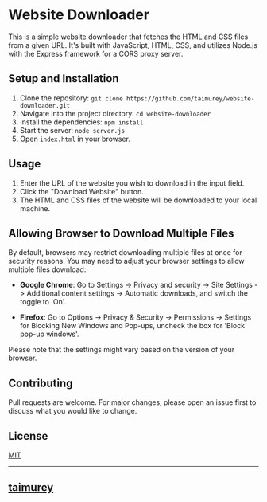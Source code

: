 # Website Downloader

This is a simple website downloader that fetches the HTML and CSS files from a given URL. It's built with JavaScript, HTML, CSS, and utilizes Node.js with the Express framework for a CORS proxy server.

## Setup and Installation

1. Clone the repository: `git clone https://github.com/taimurey/website-downloader.git`
2. Navigate into the project directory: `cd website-downloader`
3. Install the dependencies: `npm install`
4. Start the server: `node server.js`
5. Open `index.html` in your browser.

## Usage

1. Enter the URL of the website you wish to download in the input field.
2. Click the "Download Website" button.
3. The HTML and CSS files of the website will be downloaded to your local machine.

## Allowing Browser to Download Multiple Files

By default, browsers may restrict downloading multiple files at once for security reasons. You may need to adjust your browser settings to allow multiple files download:

- **Google Chrome**: Go to Settings -> Privacy and security -> Site Settings -> Additional content settings -> Automatic downloads, and switch the toggle to 'On'.

- **Firefox**: Go to Options -> Privacy & Security -> Permissions -> Settings for Blocking New Windows and Pop-ups, uncheck the box for 'Block pop-up windows'.

Please note that the settings might vary based on the version of your browser.

## Contributing

Pull requests are welcome. For major changes, please open an issue first to discuss what you would like to change.

## License

[MIT](https://choosealicense.com/licenses/mit/)

---

## [taimurey](https://github.com/taimurey)

